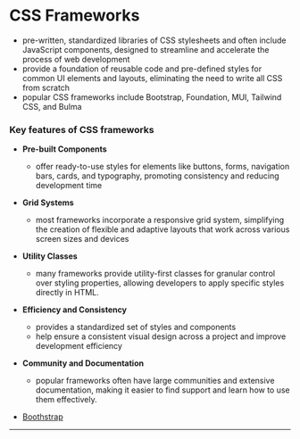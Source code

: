 # CSS Frameworks
- pre-written, standardized libraries of CSS stylesheets and often include JavaScript components, designed to streamline and accelerate the process of web development
- provide a foundation of reusable code and pre-defined styles for common UI elements and layouts, eliminating the need to write all CSS from scratch
- popular CSS frameworks include Bootstrap, Foundation, MUI, Tailwind CSS, and Bulma
### Key features of CSS frameworks
- **Pre-built Components**
    - offer ready-to-use styles for elements like buttons, forms, navigation bars, cards, and typography, promoting consistency and reducing development time
- **Grid Systems**
    - most frameworks incorporate a responsive grid system, simplifying the creation of flexible and adaptive layouts that work across various screen sizes and devices
- **Utility Classes**
    - many frameworks provide utility-first classes for granular control over styling properties, allowing developers to apply specific styles directly in HTML.
- **Efficiency and Consistency**
    - provides a standardized set of styles and components
    - help ensure a consistent visual design across a project and improve development efficiency
- **Community and Documentation**
    - popular frameworks often have large communities and extensive documentation, making it easier to find support and learn how to use them effectively.

- [Boothstrap](./Bootstrap/README.md)
___________________________________________________

